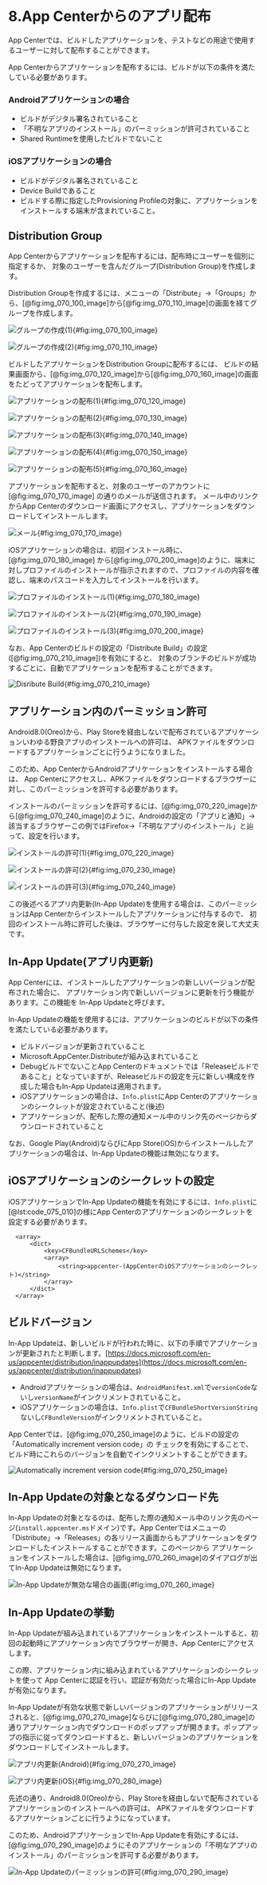 # 8.App Centerからのアプリ配布

App Centerでは、ビルドしたアプリケーションを、テストなどの用途で使用するユーザーに対して配布することができます。

App Centerからアプリケーションを配布するには、ビルドが以下の条件を満たしている必要があります。

### Androidアプリケーションの場合

- ビルドがデジタル署名されていること
- 「不明なアプリのインストール」のパーミッションが許可されていること
-  Shared Runtimeを使用したビルドでないこと

### iOSアプリケーションの場合

- ビルドがデジタル署名されていること
- Device Buildであること
- ビルドする際に指定したProvisioning Profileの対象に、アプリケーションをインストールする端末が含まれていること。

## Distribution Group

App Centerからアプリケーションを配布するには、配布時にユーザーを個別に指定するか、
対象のユーザーを含んだグループ(Distribution Group)を作成します。

Distribution Groupを作成するには、メニューの「Distribute」→「Groups」から、[@fig:img_070_100_image]から[@fig:img_070_110_image]の画面を経てグループを作成します。

![グループの作成(1)](img/070/img-070-100.png){#fig:img_070_100_image}

![グループの作成(2)](img/070/img-070-110.png){#fig:img_070_110_image}


ビルドしたアプリケーションをDistribution Groupに配布するには、
ビルドの結果画面から、[@fig:img_070_120_image]から[@fig:img_070_160_image]の画面をたどってアプリケーションを配布します。

![アプリケーションの配布(1)](img/070/img-070-120.png){#fig:img_070_120_image}

![アプリケーションの配布(2)](img/070/img-070-130.png){#fig:img_070_130_image}

![アプリケーションの配布(3)](img/070/img-070-140.png){#fig:img_070_140_image}

![アプリケーションの配布(4)](img/070/img-070-150.png){#fig:img_070_150_image}

![アプリケーションの配布(5)](img/070/img-070-160.png){#fig:img_070_160_image}

アプリケーションを配布すると、対象のユーザーのアカウントに[@fig:img_070_170_image] の通りのメールが送信されます。
メール中のリンクからApp Centerのダウンロード画面にアクセスし、アプリケーションをダウンロードしてインストールします。

![メール](img/070/img-070-170.png){#fig:img_070_170_image}

iOSアプリケーションの場合は、初回インストール時に、[@fig:img_070_180_image] から[@fig:img_070_200_image]のように、端末に対しプロファイルのインストールが指示されますので、プロファイルの内容を確認し、端末のパスコードを入力してインストールを行います。

![プロファイルのインストール(1)](img/070/img-070-180.png){#fig:img_070_180_image}

![プロファイルのインストール(2)](img/070/img-070-190.png){#fig:img_070_190_image}

![プロファイルのインストール(3)](img/070/img-070-200.png){#fig:img_070_200_image}

なお、App Centerのビルドの設定の「Distribute Build」の設定([@fig:img_070_210_image])を有効にすると、
対象のブランチのビルドが成功するごとに、自動でアプリケーションを配布することができます。

![Disribute Build](img/070/img-070-210.png){#fig:img_070_210_image}


## アプリケーション内のパーミッション許可

Android8.0(Oreo)から、Play Storeを経由しないで配布されているアプリケーション<span class="footnote">いわゆる野良アプリ</span>のインストールへの許可は、
APKファイルをダウンロードするアプリケーションごとに行うようになりました。

このため、App CenterからAndroidアプリケーションをインストールする場合は、
App Centerにアクセスし、APKファイルをダウンロードするブラウザーに対し、このパーミッションを許可する必要があります。

インストールのパーミッションを許可するには、[@fig:img_070_220_image]から[@fig:img_070_240_image]のように、Androidの設定の「アプリと通知」→該当するブラウザー<span class="footnote">この例ではFirefox</span>→「不明なアプリのインストール」と辿って、設定を行います。

![インストールの許可(1)](img/070/img-070-220.png){#fig:img_070_220_image}

![インストールの許可(2)](img/070/img-070-230.png){#fig:img_070_230_image}

![インストールの許可(3)](img/070/img-070-240.png){#fig:img_070_240_image}

この後述べるアプリ内更新(In-App Update)を使用する場合は、このパーミッションはApp Centerからインストールしたアプリケーションに付与するので、
初回のインストール時に許可した後は、ブラウザーに付与した設定を戻して大丈夫です。

## In-App Update(アプリ内更新)

App Centerには、インストールしたアプリケーションの新しいバージョンが配布された場合に、
アプリケーション内で新しいバージョンに更新を行う機能があります。この機能を
In-App Updateと呼びます。

In-App Updateの機能を使用するには、アプリケーションのビルドが以下の条件を満たしている必要があります。

- ビルドバージョンが更新されていること
- Microsoft.AppCenter.Distributeが組み込まれていること
- Debugビルドでないこと<span class="footnote">App Centerのドキュメントでは「Releaseビルドであること」となっていますが、Releaseビルドの設定を元に新しい構成を作成した場合もIn-App Updateは適用されます。</span>
- iOSアプリケーションの場合は、`Info.plist`にApp Centerのアプリケーションのシークレットが設定されていること(後述)
- アプリケーションが、配布した際の通知メール中のリンク先のページからダウンロードされていること

なお、Google Play(Android)ならびにApp Store(iOS)からインストールしたアプリケーションの場合は、In-App Updateの機能は無効になります。

## iOSアプリケーションのシークレットの設定

iOSアプリケーションでIn-App Updateの機能を有効にするには、`Info.plist`に[@lst:code_075_010]の様にApp Centerのアプリケーションのシークレットを設定する必要があります。

```{#lst:code_075_010 caption="Info.plistへのシークレットの設定"}
  <array>
      <dict>
          <key>CFBundleURLSchemes</key>
          <array>
              <string>appcenter-(AppCenterのiOSアプリケーションのシークレット)</string>
          </array>
      </dict>
  </array>
```  

## ビルドバージョン

In-App Updateは、新しいビルドが行われた時に、以下の手順でアプリケーションが更新されたと判断します。<span class="footnote">[https://docs.microsoft.com/en-us/appcenter/distribution/inappupdates](https://docs.microsoft.com/en-us/appcenter/distribution/inappupdates)</span>

- Androidアプリケーションの場合は、`AndroidManifest.xml`で`versionCode`ないし`versionName`がインクリメントされていること。
- iOSアプリケーションの場合は、`Info.plist`で`CFBundleShortVersionString`ないし`CFBundleVersion`がインクリメントされていること。

App Centerでは、[@fig:img_070_250_image]のように、ビルドの設定の「Automatically increment version code」の
チェックを有効にすることで、ビルド時にこれらのバージョンを自動でインクリメントすることができます。

![Automatically increment version code](img/070/img-070-250.png){#fig:img_070_250_image}

## In-App Updateの対象となるダウンロード先

In-App Updateの対象となるのは、配布した際の通知メール中のリンク先のページ(`install.appcenter.ms`ドメイン)です。App Centerではメニューの「Distribute」→「Releases」の各リリース画面からもアプリケーションをダウンロードしたインストールすることができます。このページから
アプリケーションをインストールした場合は、[@fig:img_070_260_image]のダイアログが出てIn-App Updateは無効になります。

![In-App Updateが無効な場合の画面](img/070/img-070-260.png){#fig:img_070_260_image}

## In-App Updateの挙動

In-App Updateが組み込まれているアプリケーションをインストールすると、初回の起動時にアプリケーション内でブラウザーが開き、App Centerにアクセスします。

この際、アプリケーション内に組み込まれているアプリケーションのシークレットを使って
App Centerに認証を行い、認証が有効だった場合にIn-App Updateが有効になります。

In-App Updateが有効な状態で新しいバージョンのアプリケーションがリリースされると、[@fig:img_070_270_image]ならびに[@fig:img_070_280_image]の通りアプリケーション内でダウンロードのポップアップが開きます。ポップアップの指示に従ってダウンロードすると、新しいバージョンのアプリケーションをダウンロードしてインストールします。

![アプリ内更新(Android)](img/070/img-070-270.png){#fig:img_070_270_image}

![アプリ内更新(iOS)](img/070/img-070-280.png){#fig:img_070_280_image}


先述の通り、Android8.0(Oreo)から、Play Storeを経由しないで配布されているアプリケーションのインストールへの許可は、
APKファイルをダウンロードするアプリケーションごとに行うようになっています。

このため、AndroidアプリケーションでIn-App Updateを有効にするには、[@fig:img_070_290_image]のようにそのアプリケーションの「不明なアプリのインストール」のパーミッションを許可する必要があります。

![In-App Updateのパーミッションの許可](img/070/img-070-290.png){#fig:img_070_290_image}

